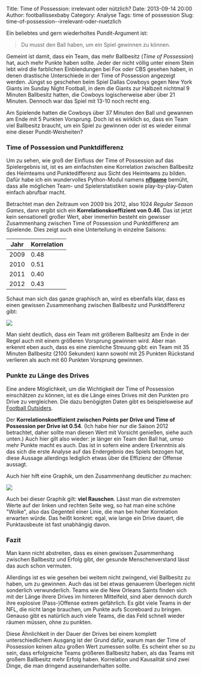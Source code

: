 Title: Time of Possession: irrelevant oder nützlich?
Date: 2013-09-14 20:00
Author: footballissexbaby
Category: Analyse
Tags: time of possession
Slug: time-of-possession--irrelevant-oder-nuetzlich


Ein beliebtes und gern wiederholtes Pundit-Argument ist:
> Du musst den Ball haben, um ein Spiel gewinnen zu können.

Gemeint ist damit, dass ein Team, das mehr Ballbesitz (*Time of Possession*) hat, auch mehr Punkte haben sollte.
Jeder der nicht völlig unter einem Stein lebt wird die farblichen Einblendungen bei Fox oder CBS gesehen haben, in denen drastische Unterschiede in der Time of Possession angezeigt werden. Jüngst so geschehen beim Spiel Dallas Cowboys gegen New York Giants im Sunday Night Football, in dem die Giants zur Halbzeit nichtmal 9 Minuten Ballbesitz hatten, die Cowboys logischerweise aber über 21 Minuten. Dennoch war das Spiel mit 13-10 noch recht eng.

Am Spielende hatten die Cowboys über 37 Minuten den Ball und gewannen am Ende mit 5 Punkten Vorsprung. Doch ist es wirklich so, dass ein Team viel Ballbesitz braucht, um ein Spiel zu gewinnen oder ist es wieder einmal eine dieser Pundit-Weisheiten?

### Time of Possession und Punktdifferenz

Um zu sehen, wie groß der Einfluss der Time of Possession auf das Spielergebnis ist, ist es am einfachsten eine Korrelation zwischen Ballbesitz des Heimteams und Punktedifferenz aus Sicht des Heimteams zu bilden. Dafür habe ich ein wundervolles Python-Modul namens [**nflgame**](https://github.com/BurntSushi/nflgame) bemüht, dass alle möglichen Team- und Spielerstatistiken sowie play-by-play-Daten einfach abrufbar macht.

Betrachtet man den Zeitraum von 2009 bis 2012, also 1024 *Regular Season Games*, dann ergibt sich ein **Korrelationskoeffizient von 0.46**. Das ist jetzt kein sensationell großer Wert, aber immerhin besteht ein gewisser Zusammenhang zwischen Time of Possession und Punktdifferenz am Spielende. Dies zeigt auch eine Unterteilung in einzelne Saisons:

<table class="table table-striped">
<thead>
    <tr>
        <th>Jahr</th>
        <th>Korrelation</th>
    </tr>
</thead>
<tbody>
    <tr>
        <td>2009</td>
        <td>0.48</td>
    </tr>
    <tr>
        <td>2010</td>
        <td>0.51</td>
    </tr>
    <tr>
        <td>2011</td>
        <td>0.40</td>
    </tr>
    <tr>
        <td>2012</td>
        <td>0.43</td>
    </tr>
</tbody>
</table>

Schaut man sich das ganze graphisch an, wird es ebenfalls klar, dass es einen gewissen Zusammenhang zwischen Ballbesitz und Punktdifferenz gibt:

![](|filename|/images/top_vs_pt_diff.png)

Man sieht deutlich, dass ein Team mit größerem Ballbesitz am Ende in der Regel auch mit einem größeren Vorsprung gewinnen wird. Aber man erkennt eben auch, dass es eine ziemliche Streuung gibt: ein Team mit 35 Minuten Ballbesitz (2100 Sekunden) kann sowohl mit 25 Punkten Rückstand verlieren als auch mit 60 Punkten Vorsprung gewinnen.

### Punkte zu Länge des Drives

Eine andere Möglichkeit, um die Wichtigkeit der Time of Possession einschätzen zu können, ist es die Länge eines Drives mit den Punkten pro Drive zu vergleichen. Die dazu benögigten Daten gibt es beispielsweise auf [Football Outsiders](http://www.footballoutsiders.com/stats/drivestatsoff2012).

Der **Korrelationskoeffizient zwischen Points per Drive und Time of Possession per Drive ist 0.54**. (Ich habe hier nur die Saison 2012 betrachtet, daher sollte man diesen Wert mit Vorsicht genießen, siehe auch unten.) Auch hier gilt also wieder: je länger ein Team den Ball hat, umso mehr Punkte macht es auch. Das ist in sofern eine andere Erkenntnis als das sich die erste Analyse auf das Endergebnis des Spiels bezogen hat, diese Aussage allerdings lediglich etwas über die Effizienz der Offense aussagt.

Auch hier hift eine Graphik, um den Zusammenhang deutlicher zu machen:

![](|filename|/images/top_vs_pts_per_drive.png)

Auch bei dieser Graphik gilt: **viel Rauschen**. Lässt man die extremsten Werte auf der linken und rechten Seite weg, so hat man eine schöne "Wolke", also das Gegenteil einer Linie, die man bei hoher Korrelation erwarten würde. Das heißt konkret: egal, wie lange ein Drive dauert, die Punktausbeute ist fast unabhängig davon.

### Fazit

Man kann nicht abstreiten, dass es einen gewissen Zusammenhang zwischen Ballbesitz und Erfolg gibt, der gesunde Menschenverstand lässt das auch schon vermuten.

Allerdings ist es wie gesehen bei weitem nicht zwingend, viel Ballbesitz zu haben, um zu gewinnen. Auch das ist bei etwas genauerem Überlegen nicht sonderlich verwunderlich. Teams wie die New Orleans Saints finden sich mit der Länge ihrere Drives im hinteren Mittelfeld, sind aber dennoch durch ihre explosive (Pass-)Offense extrem gefährlich. Es gibt viele Teams in der NFL, die nicht lange brauchen, um Punkte aufs Scoreboard zu bringen. Genauso gibt es natürlich auch viele Teams, die das Feld schnell wieder räumen müssen, ohne zu punkten.

Diese Ähnlichkeit in der Dauer der Drives bei einem komplett unterschiedlichem Ausgang ist der Grund dafür, warum man der Time of Possession keinen allzu großen Wert zumessen sollte. Es scheint eher so zu sein, dass erfolgreiche Teams größeren Ballbesitz haben, als das Teams mit großem Ballbesitz mehr Erfolg haben. Korrelation und Kausalität sind zwei Dinge, die man dringend auseinanderhalten sollte.
